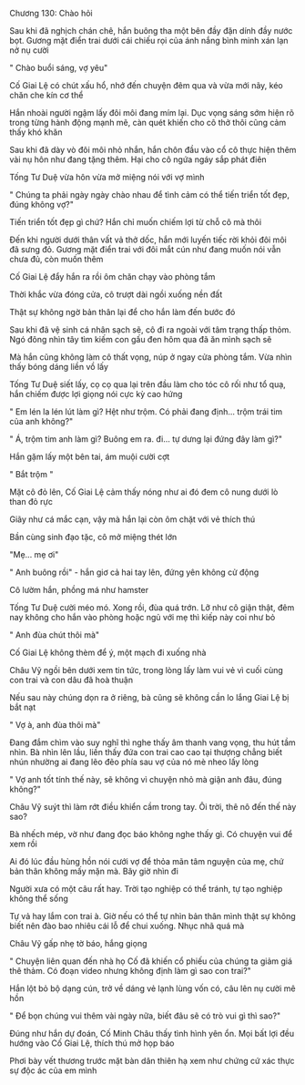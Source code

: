 




Chương 130: Chào hỏi

Sau khi đã nghịch chán chê, hắn buông tha một bên đầy đặn dính đầy nước bọt. Gương mặt điển trai dưới cái chiếu rọi của ánh nắng bình minh xán lạn nở nụ cười

" Chào buổi sáng, vợ yêu"

Cố Giai Lệ có chút xấu hổ, nhớ đến chuyện đêm qua và vừa mới nãy, kéo chăn che kín cơ thể

Hắn nhoài người ngậm lấy đôi môi đang mím lại. Dục vọng sáng sớm hiện rõ trong từng hành động mạnh mẽ, càn quét khiến cho cô thở thôi cũng cảm thấy khó khăn

Sau khi đã dày vò đôi môi nhỏ nhắn, hắn chôn đầu vào cổ cô thực hiện thêm vài nụ hôn như đang tặng thêm. Hại cho cô ngứa ngáy sắp phát điên

Tống Tư Duệ vừa hôn vừa mở miệng nói với vợ mình

" Chúng ta phải ngày ngày chào nhau để tình cảm có thể tiến triển tốt đẹp, đúng không vợ?"

Tiến triển tốt đẹp gì chứ? Hắn chỉ muốn chiếm lợi từ chỗ cô mà thôi

Đến khi người dưới thân vất vả thở dốc, hắn mới luyến tiếc rời khỏi đôi môi đã sưng đỏ. Gương mặt điển trai với đôi mắt cún như đang muốn nói vẫn chưa đủ, còn muốn thêm

Cố Giai Lệ đẩy hắn ra rồi ôm chăn chạy vào phòng tắm

Thời khắc vừa đóng cửa, cô trượt dài ngồi xuống nền đất

Thật sự không ngờ bản thân lại để cho hắn làm đến bước đó

Sau khi đã vệ sinh cá nhân sạch sẽ, cô đi ra ngoài với tâm trạng thấp thỏm. Ngó đông nhìn tây tìm kiếm con gấu đen hôm qua đã ăn mình sạch sẽ

Mà hắn cũng không làm cô thất vọng, núp ở ngay cửa phòng tắm. Vừa nhìn thấy bóng dáng liền vồ lấy

Tống Tư Duệ siết lấy, cọ cọ qua lại trên đầu làm cho tóc cô rối như tổ quạ, hắn chiếm được lợi giọng nói cực kỳ cao hứng

" Em lén la lén lút làm gì? Hệt như trộm. Có phải đang định... trộm trái tim của anh không?"

" Á, trộm tim anh làm gì? Buông em ra. đi... tự dưng lại đứng đây làm gì?"

Hắn gặm lấy một bên tai, ám muội cười cợt

" Bắt trộm "

Mặt cô đỏ lên, Cố Giai Lệ cảm thấy nóng như ai đó đem cô nung dưới lò than đỏ rực

Giãy như cá mắc cạn, vậy mà hắn lại còn ôm chặt với vẻ thích thú

Bần cùng sinh đạo tặc, cô mở miệng thét lớn

"Mẹ... mẹ ơi"

" Anh buông rồi" - hắn giơ cả hai tay lên, đứng yên không cử động

Cô lườm hắn, phồng má như hamster

Tống Tư Duệ cười méo mó. Xong rồi, đùa quá trớn. Lỡ như cô giận thật, đêm nay không cho hắn vào phòng hoặc ngủ với mẹ thì kiếp này coi như bỏ

" Anh đùa chút thôi mà"

Cố Giai Lệ không thèm để ý, một mạch đi xuống nhà

Châu Vỹ ngồi bên dưới xem tin tức, trong lòng lấy làm vui vẻ vì cuối cùng con trai và con dâu đã hoà thuận

Nếu sau này chúng dọn ra ở riêng, bà cũng sẽ không cần lo lắng Giai Lệ bị bắt nạt

" Vợ à, anh đùa thôi mà"

Đang đắm chìm vào suy nghĩ thì nghe thấy âm thanh vang vọng, thu hút tầm nhìn. Bà nhìn lên lầu, liền thấy đứa con trai cao cao tại thượng chẳng biết nhún nhường ai đang lẽo đẽo phía sau vợ của nó mè nheo lấy lòng

" Vợ anh tốt tính thế này, sẽ không vì chuyện nhỏ mà giận anh đâu, đúng không?"

Châu Vỹ suýt thì làm rớt điều khiển cầm trong tay. Ôi trời, thê nô đến thế này sao?

Bà nhếch mép, vờ như đang đọc báo không nghe thấy gì. Có chuyện vui để xem rồi

Ai đó lúc đầu hùng hồn nói cưới vợ để thỏa mãn tâm nguyện của mẹ, chứ bản thân không mấy mặn mà. Bây giờ nhìn đi

Người xưa có một câu rất hay. Trời tạo nghiệp có thể tránh, tự tạo nghiệp không thể sống

Tự vả hay lắm con trai à. Giờ nếu có thể tự nhìn bản thân mình thật sự không biết nên đào bao nhiêu cái lỗ để chui xuống. Nhục nhã quá mà

Châu Vỹ gấp nhẹ tờ báo, hắng giọng

" Chuyện liên quan đến nhà họ Cố đã khiến cổ phiếu của chúng ta giảm giá thê thảm. Có đoạn video nhưng không định làm gì sao con trai?"

Hắn lột bỏ bộ dạng cún, trở về dáng vẻ lạnh lùng vốn có, câu lên nụ cười mê hồn

" Để bọn chúng vui thêm vài ngày nữa, biết đâu sẽ có trò vui gì thì sao?"

Đúng như hắn dự đoán, Cố Minh Châu thấy tình hình yên ổn. Mọi bất lợi đều hướng vào Cố Giai Lệ, thích thú mở họp báo

Phơi bày vết thương trước mặt bàn dân thiên hạ xem như chứng cứ xác thực sự độc ác của em mình




